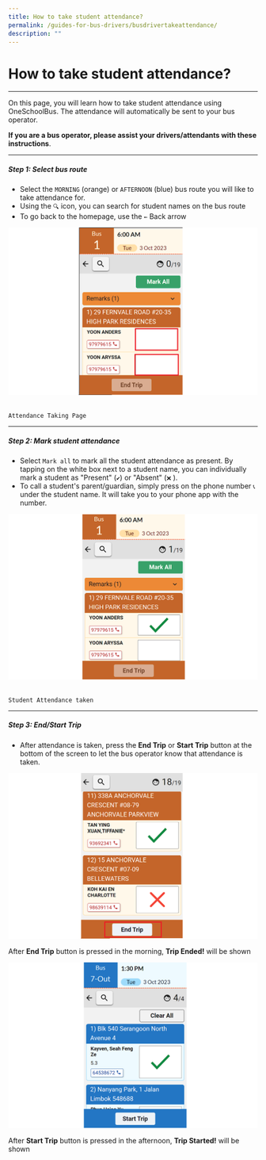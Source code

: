 ```yaml
---
title: How to take student attendance?
permalink: /guides-for-bus-drivers/busdrivertakeattendance/
description: ""
---
```

# How to take student attendance?
----------

On this page, you will learn how to take student attendance using OneSchoolBus. The attendance will automatically be sent to your bus operator.

**If you are a bus operator, please assist your drivers/attendants with these instructions**.

----------
##### Step 1: Select bus route


*   Select the `MORNING` (orange) or `AFTERNOON` (blue) bus route you will like to take attendance for.
*   Using the `🔍` icon, you can search for student names on the bus route
*   To go back to the homepage, use the `←` Back arrow

![](/images/Driver/How%20to%20take%20student%20attendance/driver%20driver%20att%20landing%20page%20v3.png)

                                                                                             Attendance Taking Page

----------

##### Step 2: Mark student attendance

*   Select `Mark all` to mark all the student attendance as present. By tapping on the white box next to a student name, you can individually mark a student as "Present" (`✔️`) or "Absent" (`❌` ).
*   To call a student's parent/guardian, simply press on the phone number `📞` under the student name. It will take you to your phone app with the number.

![](/images/Driver/How%20to%20take%20student%20attendance/driver%20tap%20to%20tick%20v3.png)



                                                                                         Student Attendance taken

----------

##### Step 3: End/Start Trip

*   After attendance is taken, press the **End Trip** or **Start Trip** button at the bottom of the screen to let the bus operator know that attendance is taken.

![](/images/Driver/How%20to%20take%20student%20attendance/driver%20tap%20to%20end%20trip%20v3.png)

After **End Trip** button is pressed in the morning, **Trip Ended!** will be shown

![](/images/Driver/How%20to%20take%20student%20attendance/screenshot%202023-10-03%20092637%20v3.png)

After **Start Trip** button is pressed in the afternoon, **Trip Started!** will be shown